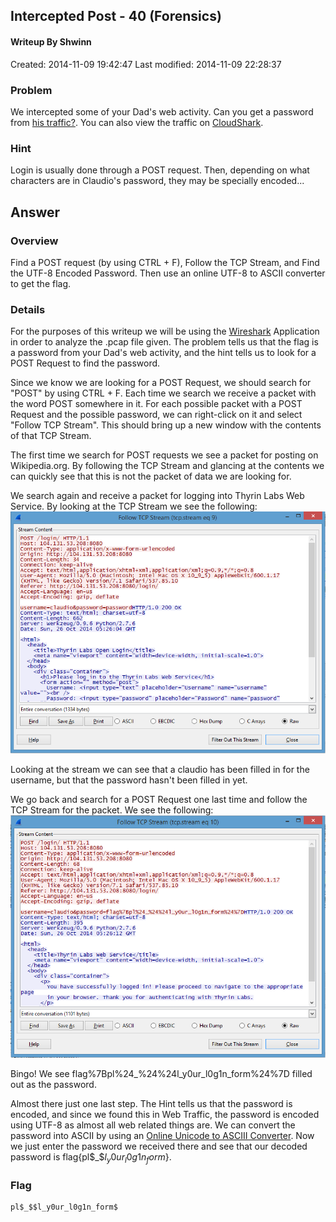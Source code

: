 ## Intercepted Post - 40 (Forensics) ##
#### Writeup By Shwinn ###
Created: 2014-11-09 19:42:47
Last modified: 2014-11-09 22:28:37

### Problem ###

We intercepted some of your Dad's web activity. Can you get a password from [his traffic?](https://picoctf.com/problem-static/forensics/intercepted-post/intercept.pcap). You can also view the traffic on [CloudShark](https://www.cloudshark.org/captures/5d19d8de342c).

### Hint ###

Login is usually done through a POST request. Then, depending on what characters are in Claudio's password, they may be specially encoded...

## Answer ##

### Overview ###

Find a POST request (by using CTRL + F), Follow the TCP Stream, and Find the UTF-8 Encoded Password. Then use an online UTF-8 to ASCII converter to get the flag.

### Details ###

For the purposes of this writeup we will be using the [Wireshark](https://www.wireshark.org/) Application in order to analyze the .pcap file given. The problem tells us that the flag is a password from your Dad's web activity, and the hint tells us to look for a POST Request to find the password.

Since we know we are looking for a POST Request, we should search for "POST" by using CTRL + F. Each time we search we receive a packet with the word POST somewhere in it. For each possible packet with a POST Request and the possible password, we can right-click on it and select "Follow TCP Stream". This should bring up a new window with the contents of that TCP Stream.

The first time we search for POST requests we see a packet for posting on Wikipedia.org. By following the TCP Stream and glancing at the contents we can quickly see that this is not the packet of data we are looking for.

We search again and receive a packet for logging into Thyrin Labs Web Service. By looking at the TCP Stream we see the following:
<img src="InterceptedPost1.PNG">

Looking at the stream we can see that a claudio has been filled in for the username, but that the password hasn't been filled in yet.

We go back and search for a POST Request one last time and follow the TCP Stream for the packet. We see the following:
<img src="InterceptedPost2.PNG">

Bingo! We see flag%7Bpl%24_%24%24l_y0ur_l0g1n_form%24%7D filled out as the password.

Almost there just one last step. The Hint tells us that the password is encoded, and since we found this in Web Traffic, the password is encoded using UTF-8 as almost all web related things are. We can convert the password into ASCII by using an [Online Unicode to ASCIII Converter](http://www.rapidmonkey.com/unicodeconverter/). Now we just enter the password we received there and see that our decoded password is flag{pl$_$$l_y0ur_l0g1n_form$}.

### Flag ###

    pl$_$$l_y0ur_l0g1n_form$

